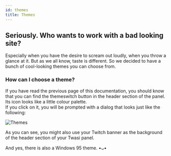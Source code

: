 ```yaml
---
id: themes
title: Themes
---
```


## Seriously. Who wants to work with a bad looking site?

Especially when you have the desire to scream out loudly, when you throw a glance at it.
But as we all know, taste is different. So we decided to have a bunch of cool-looking themes you can choose from.  

### How can I choose a theme?

If you have read the previous page of this documentation, you should know that you can find the themeswitch button in the header section of the panel. Its icon looks like a little colour palette.  
If you click on it, you will be prompted with a dialog that looks just like the following:

![Themes](/img/userdocs/twasi-panel/themes/themeswitcher.png)

As you can see, you might also use your Twitch banner as the background of the header section of your Twasi panel.  

And yes, there is also a Windows 95 theme. •ᴗ•

